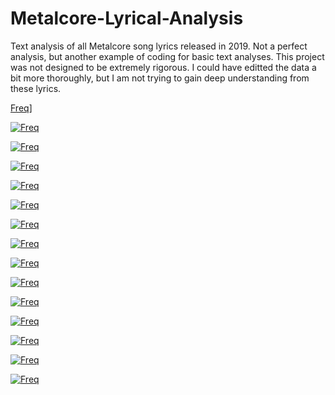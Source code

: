 # Metalcore-Lyrical-Analysis
Text analysis of all Metalcore song lyrics released in 2019. Not a perfect analysis, but another example of coding for basic text analyses. This project was not designed to be extremely rigorous. I could have editted the data a bit more thoroughly, but I am not trying to gain deep understanding from these lyrics. 

[Freq](https://imgur.com/77dH3I6)]

[![Freq](https://imgur.com/9ph0ok8)]()

[![Freq](https://imgur.com/ZWrOSpd)]()

[![Freq](https://imgur.com/gJdl8ug)]()

[![Freq](https://imgur.com/DioM4EB)]()

[![Freq](https://imgur.com/GqewUPw)]()

[![Freq](https://imgur.com/CgNroV6)]()

[![Freq](https://imgur.com/BeuBVPr)]()

[![Freq](https://imgur.com/OizxiNv)]()

[![Freq](https://imgur.com/75FO7h6)]()

[![Freq](https://imgur.com/sfJalBN)]()

[![Freq](https://imgur.com/fVN19Rd)]()

[![Freq](https://imgur.com/r03OiN6)]()

[![Freq](https://imgur.com/KeMAnNn)]()

[![Freq](https://imgur.com/9Cz8wko)]()
